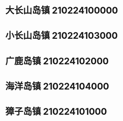 # 大长山岛镇 210224100000
# 小长山岛镇 210224103000
# 广鹿岛镇 210224102000
# 海洋岛镇 210224104000
# 獐子岛镇 210224101000
